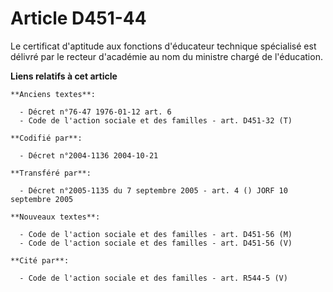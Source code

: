 # Article D451-44

Le certificat d'aptitude aux fonctions d'éducateur technique spécialisé est délivré par le recteur d'académie au nom du
ministre chargé de l'éducation.

**Liens relatifs à cet article**

	**Anciens textes**:

	  - Décret n°76-47 1976-01-12 art. 6
	  - Code de l'action sociale et des familles - art. D451-32 (T)

	**Codifié par**:

	  - Décret n°2004-1136 2004-10-21

	**Transféré par**:

	  - Décret n°2005-1135 du 7 septembre 2005 - art. 4 () JORF 10 septembre 2005

	**Nouveaux textes**:

	  - Code de l'action sociale et des familles - art. D451-56 (M)
	  - Code de l'action sociale et des familles - art. D451-56 (V)

	**Cité par**:

	  - Code de l'action sociale et des familles - art. R544-5 (V)
